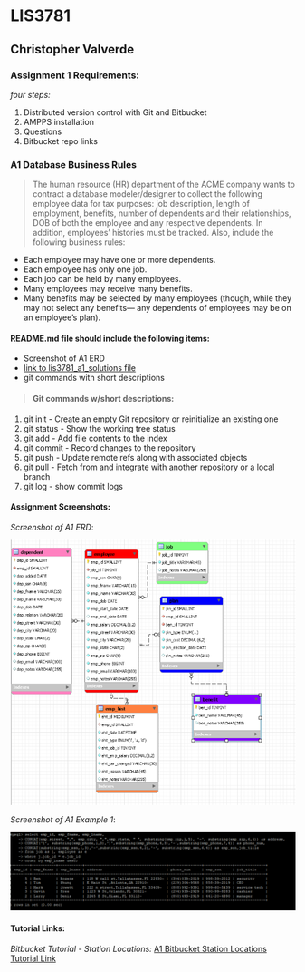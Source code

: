 # LIS3781

## Christopher Valverde

### Assignment 1 Requirements:

*four steps:*

1. Distributed version control with Git and Bitbucket
2. AMPPS installation
3. Questions
4. Bitbucket repo links

### A1 Database Business Rules

>The human resource (HR) department of the ACME company wants to contract a database 
modeler/designer to collect the following employee data for tax purposes: job description, length of 
employment, benefits, number of dependents and their relationships, DOB of both the employee and any 
respective dependents. In addition, employees’ histories must be tracked. Also, include the following 
business rules: 

* Each employee may have one or more dependents. 
* Each employee has only one job.  
* Each job can be held by many employees.   
* Many employees may receive many benefits. 
* Many benefits may be selected by many employees (though, while they may not select any benefits—
any dependents of employees may be on an employee’s plan). 


#### README.md file should include the following items:

* Screenshot of A1 ERD
* [link to lis3781_a1_solutions file](img/lis3781_a1_solutions.sql)
* git commands with short descriptions

> #### Git commands w/short descriptions:

1. git init - Create an empty Git repository or reinitialize an existing one
2. git status - Show the working tree status
3. git add -  Add file contents to the index
4. git commit - Record changes to the repository
5. git push - Update remote refs along with associated objects
6. git pull -  Fetch from and integrate with another repository or a local branch
7. git log - show commit logs

#### Assignment Screenshots:

*Screenshot of A1 ERD*:

![A1 ERD Screenshot](img/a1erd.png)

*Screenshot of A1 Example 1*:

![Screenshot of A1 example 1](img/a1ex1.png)

#### Tutorial Links:

*Bitbucket Tutorial - Station Locations:*
[A1 Bitbucket Station Locations Tutorial Link](https://bitbucket.org/cv19d/bitbucketstationlocations/ "Bitbucket Station Locations")